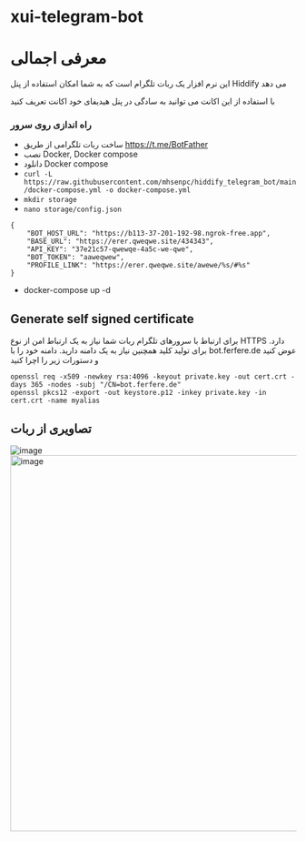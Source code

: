 # xui-telegram-bot

# معرفی اجمالی
این نرم افزار یک ربات تلگرام است که به شما امکان استفاده از پنل Hiddify می دهد

با استفاده از این اکانت می توانید به سادگی در پنل هیدیفای خود اکانت تعریف کنید



### راه اندازی روی سرور
* ساخت ربات تلگرامی از طریق https://t.me/BotFather
* نصب Docker, Docker compose
* دانلود Docker compose
* `curl -L https://raw.githubusercontent.com/mhsenpc/hiddify_telegram_bot/main/docker-compose.yml -o docker-compose.yml`
* `mkdir storage`
* `nano storage/config.json`
```
{
    "BOT_HOST_URL": "https://b113-37-201-192-98.ngrok-free.app",
    "BASE_URL": "https://erer.qweqwe.site/434343",
    "API_KEY": "37e21c57-qwewqe-4a5c-we-qwe",
    "BOT_TOKEN": "aaweqwew",
    "PROFILE_LINK": "https://erer.qweqwe.site/awewe/%s/#%s"
}
```
* docker-compose up -d

## Generate self signed certificate
برای ارتباط با سرورهای تلگرام ربات شما نیاز به یک ارتباط امن از نوع HTTPS دارد. برای تولید کلید همچنین نیاز به یک دامنه دارید. دامنه خود را با bot.ferfere.de عوض کنید و دستورات زیر را اچرا کنید
```
openssl req -x509 -newkey rsa:4096 -keyout private.key -out cert.crt -days 365 -nodes -subj "/CN=bot.ferfere.de"
openssl pkcs12 -export -out keystore.p12 -inkey private.key -in cert.crt -name myalias
```


    

## تصاویری از ربات


![image](https://github.com/mhsenpc/xui-telegram-bot/assets/5123843/1a101033-87fc-47de-a837-13e08f41a7b6)
<img width="661" alt="image" src="https://github.com/user-attachments/assets/62f5f9b4-45ca-49ba-a62b-03dd2f026d2c">
